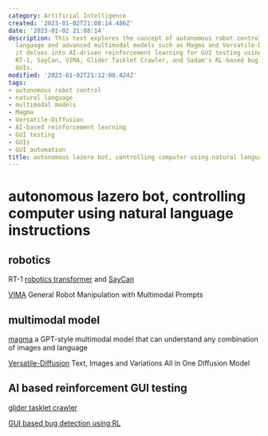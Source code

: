 ```yaml
---
category: Artificial Intelligence
created: '2023-01-02T21:08:14.486Z'
date: '2023-01-02 21:08:14'
description: This text explores the concept of autonomous robot control through natural
  language and advanced multimodal models such as Magma and Versatile-Diffusion. Additionally,
  it delves into AI-driven reinforcement learning for GUI testing using projects like
  RT-1, SayCan, VIMA, Glider Tasklet Crawler, and Sadam's RL-based bug detection in
  GUIs.
modified: '2023-01-02T21:12:08.424Z'
tags:
- autonomous robot control
- natural language
- multimodal models
- Magma
- Versatile-Diffusion
- AI-based reinforcement learning
- GUI testing
- GUIs
- GUI automation
title: autonomous lazero bot, controlling computer using natural language instructions
---
```


# autonomous lazero bot, controlling computer using natural language instructions

## robotics

RT-1 [robotics transformer](https://github.com/google-research/robotics_transformer) and [SayCan](https://github.com/google-research/google-research/blob/master/saycan/README.md)

[VIMA](https://github.com/vimalabs/VIMA) General Robot Manipulation with Multimodal Prompts

## multimodal model

[magma](https://github.com/Aleph-Alpha/magma) a GPT-style multimodal model that can understand any combination of images and language

[Versatile-Diffusion](https://github.com/SHI-Labs/Versatile-Diffusion) Text, Images and Variations All in One Diffusion Model

## AI based reinforcement GUI testing

[glider tasklet crawler](https://github.com/microsoft/glider_tasklet_crawler)

[GUI based bug detection using RL](https://github.com/sadam-99/GUI-Based-Bug-Detection-using-Reinforcement-Learning)
